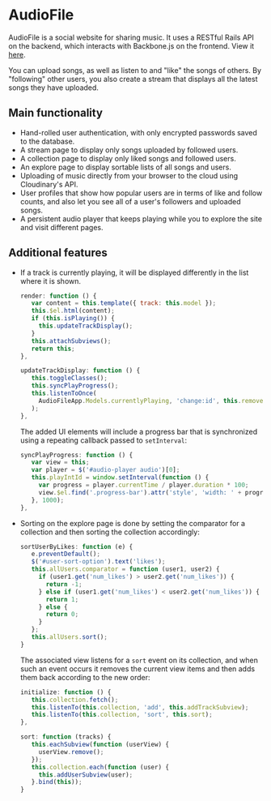 # AudioFile
AudioFile is a social website for sharing music. It uses a RESTful Rails API on the 
backend, which interacts with Backbone.js on the frontend. View it [here](http://audio-file.us).

You can upload songs, as well as listen to and "like" the songs of others. By
"following" other users, you also create a stream that displays all the latest
songs they have uploaded.

## Main functionality
* Hand-rolled user authentication, with only encrypted passwords saved to the
database.
* A stream page to display only songs uploaded by followed users.
* A collection page to display only liked songs and followed users.
* An explore page to display sortable lists of all songs and users.
* Uploading of music directly from your browser to the cloud using Cloudinary's
API.
* User profiles that show how popular users are in terms of like and follow
counts, and also let you see all of a user's followers and uploaded songs.
* A persistent audio player that keeps playing while you to explore the site and 
visit different pages.

## Additional features
* If a track is currently playing, it will be displayed differently in the list 
where it is shown.

   ```javascript
   render: function () {
      var content = this.template({ track: this.model });
      this.$el.html(content);
      if (this.isPlaying()) {
        this.updateTrackDisplay();
      }
      this.attachSubviews();
      return this;
   },

   updateTrackDisplay: function () {
      this.toggleClasses();
      this.syncPlayProgress();
      this.listenToOnce(
        AudioFileApp.Models.currentlyPlaying, 'change:id', this.removePlayDisplay
      );
   },
   ```

   The added UI elements will include a progress bar that is synchronized using a
repeating callback passed to `setInterval`:

   ```javascript
   syncPlayProgress: function () {
      var view = this;
      var player = $('#audio-player audio')[0];
      this.playIntId = window.setInterval(function () {
        var progress = player.currentTime / player.duration * 100;
        view.$el.find('.progress-bar').attr('style', 'width: ' + progress + '%');
      }, 1000);
   },
   ```

* Sorting on the explore page is done by setting the comparator for a
collection and then sorting the collection accordingly:

   ```javascript
   sortUserByLikes: function (e) {
      e.preventDefault();
      $('#user-sort-option').text('likes');
      this.allUsers.comparator = function (user1, user2) {
        if (user1.get('num_likes') > user2.get('num_likes')) {
          return -1;
        } else if (user1.get('num_likes') < user2.get('num_likes')) {
          return 1;
        } else {
          return 0;
        }
      };
      this.allUsers.sort();
   }
   ```

   The associated view listens for a `sort` event on its collection, and when
such an event occurs it removes the current view items and then adds them back
according to the new order:

   ```javascript
   initialize: function () {
      this.collection.fetch();
      this.listenTo(this.collection, 'add', this.addTrackSubview);
      this.listenTo(this.collection, 'sort', this.sort);
   },
   
   sort: function (tracks) {
      this.eachSubview(function (userView) {
        userView.remove();
      });
      this.collection.each(function (user) {
        this.addUserSubview(user);
      }.bind(this));
   }
```
